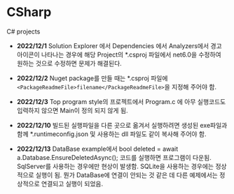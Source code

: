 # CSharp
C# projects

- **2022/12/1** Solution Explorer 에서 Dependencies 에서 Analyzers에서 경고아이콘이 나타나는 경우에 
해당 Project의 *.csproj 파일에서 <TargetFramework>net6.0</TargetFramework>을 수정하여 원하는 것으로 
수정하면 문제가 해결된다. 

- **2022/12/2** Nuget package를 만들 때는 *.csproj 파일에 ```<PackageReadmeFile>filename</PackageReadmeFile>```을 지정해 주어야 함.

- **2022/12/3** Top program style의 프로젝트에서 Program.c 에 아무 실행코드도 입력하지 않으면 Main이 정의 되지 않게 됨.

- **2022/12/10** 빌드된 실행파일을 다른 곳으로 옮겨서 실행하려면 생성된 exe파일과 함께 *.runtimeconfig.json 및 사용하는 dll 파일도 같이 복사해 주어야 함.

- **2022/12/13** DataBase example에서 bool deleted = await a.Database.EnsureDeletedAsync(); 코드를 실행하면 프로그램이 다운됨. SqlServer를 사용하는 경우에만 현상이 발생함. SQLite을 사용하는 경우에는 정상적으로 실행이 됨. 뭔가 DataBase에 연결이 안되는 것 같은 데 다른 예제에서는 정상적으로 연결되고 실행이 되었음.
